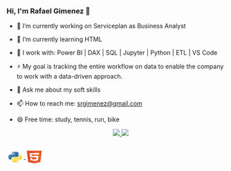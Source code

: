 ### Hi, I'm Rafael Gimenez 👋

- 🔭 I’m currently working on Serviceplan as Business Analyst
- 🌱 I’m currently learning HTML
- 👯 I work with: Power BI | DAX | SQL | Jupyter | Python | ETL | VS Code
- ⚡ My goal is tracking the entire workflow on data to enable the company to work with a data-driven approach.
- 💬 Ask me about my soft skills
- 📫 How to reach me: srgimenez@gmail.com
- 😄 Free time: study, tennis, run, bike
  
  <div align="center">
  <a href="https://github.com/GimenezRafael">
  <img height="100em" src="https://github-readme-stats.vercel.app/api?username=GimenezRafael&show_icons=true&theme=dracula&include_all_commits=true&count_private=true"/>
  <img height="100em" src="https://github-readme-stats.vercel.app/api/top-langs/?username=GimenezRafael&layout=compact&langs_count=7&theme=dracula"/>
</div>
<div style="display: inline_block"><br>
  <img align="center" alt="Rafa-Python" height="30" width="40" src="https://raw.githubusercontent.com/devicons/devicon/master/icons/python/python-original.svg">
  <img align="center" alt="Rafa-HTML" height="30" width="40" src="https://raw.githubusercontent.com/devicons/devicon/master/icons/html5/html5-original.svg">
</div>
  
  ##
